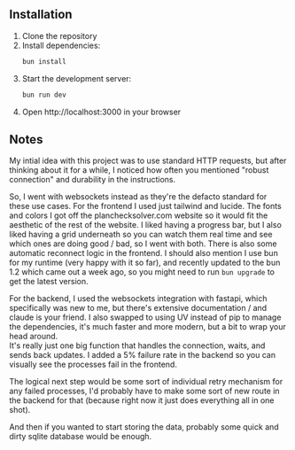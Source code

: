 ## Installation

1. Clone the repository
2. Install dependencies:
   ```bash
   bun install
   ```
3. Start the development server:
   ```bash
   bun run dev
   ```
4. Open http://localhost:3000 in your browser

## Notes

My intial idea with this project was to use standard HTTP requests, but after thinking about it for a while, I noticed how often you mentioned "robust connection" and durability in the instructions.

So, I went with websockets instead as they're the defacto standard for these use cases.
For the frontend I used just tailwind and lucide. The fonts and colors I got off the planchecksolver.com website so it would fit the aesthetic of the rest of the website.
I liked having a progress bar, but I also liked having a grid underneath so you can watch them real time and see which ones are doing good / bad, so I went with both. 
There is also some automatic reconnect logic in the frontend.
I should also mention I use bun for my runtime (very happy with it so far), and recently updated to the bun 1.2 which came out a week ago, so you might need to run `bun upgrade` to get the latest version.

For the backend, I used the websockets integration with fastapi, which specifically was new to me, but there's extensive documentation / and claude is your friend. I also swapped to using UV instead of pip to manage the dependencies, it's much faster and more modern, but a bit to wrap your head around.  
It's really just one big function that handles the connection, waits, and sends back updates.
I added a 5% failure rate in the backend so you can visually see the processes fail in the frontend.

The logical next step would be some sort of individual retry mechanism for any failed processes, I'd probably have to make some sort of new route in the backend for that (because right now it just does everything all in one shot).

And then if you wanted to start storing the data, probably some quick and dirty sqlite database would be enough.



